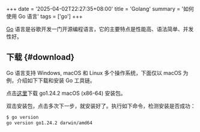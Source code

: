 +++
date = '2025-04-02T22:27:35+08:00'
title = 'Golang'
summary = '如何使用 Go 语言'
tags = ['go']
+++

[Go][go] 语言是谷歌开发一门开源编程语言，它的主要特点是性能高、语法简单、并发性好。

## 下载 {#download}

Go 语言支持 Windows, macOS 和 Linux 多个操作系统，下面仅以 macOS 为例，介绍如下下载和安装 Go 工具链。

点击[这里](https://go.dev/dl/go1.24.2.darwin-amd64.pkg)下载 go1.24.2 macOS (x86-64) 安装包。

双击安装包，点击多次下一步，就安装好了。执行如下命令，检测安装是否成功：

```sh
$ go version
go version go1.24.2 darwin/amd64
```

[go]: https://go.dev/
